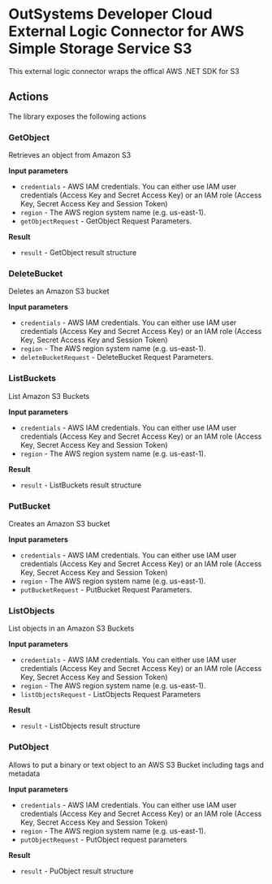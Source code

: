 # OutSystems Developer Cloud External Logic Connector for AWS Simple Storage Service S3

This external logic connector wraps the offical AWS .NET SDK for S3

## Actions
The library exposes the following actions

### GetObject

Retrieves an object from Amazon S3

**Input parameters**

* `credentials` - AWS IAM credentials. You can either use IAM user credentials (Access Key and Secret Access Key) or an IAM role (Access Key, Secret Access Key and Session Token)
* `region` - The AWS region system name (e.g. us-east-1).
* `getObjectRequest` - GetObject Request Parameters.

**Result**

* `result` - GetObject result structure

### DeleteBucket

Deletes an Amazon S3 bucket

**Input parameters**

* `credentials` - AWS IAM credentials. You can either use IAM user credentials (Access Key and Secret Access Key) or an IAM role (Access Key, Secret Access Key and Session Token)
* `region` - The AWS region system name (e.g. us-east-1).
* `deleteBucketRequest` - DeleteBucket Request Parameters.

### ListBuckets

List Amazon S3 Buckets

**Input parameters**

* `credentials` - AWS IAM credentials. You can either use IAM user credentials (Access Key and Secret Access Key) or an IAM role (Access Key, Secret Access Key and Session Token)
* `region` - The AWS region system name (e.g. us-east-1).

**Result**

* `result` - ListBuckets result structure

### PutBucket

Creates an Amazon S3 bucket

**Input parameters**

* `credentials` - AWS IAM credentials. You can either use IAM user credentials (Access Key and Secret Access Key) or an IAM role (Access Key, Secret Access Key and Session Token)
* `region` - The AWS region system name (e.g. us-east-1).
* `putBucketRequest` - PutBucket Request Parameters.

### ListObjects

List objects in an Amazon S3 Buckets

**Input parameters**

* `credentials` - AWS IAM credentials. You can either use IAM user credentials (Access Key and Secret Access Key) or an IAM role (Access Key, Secret Access Key and Session Token)
* `region` - The AWS region system name (e.g. us-east-1).
* `listObjectsRequest` - ListObjects Request Parameters

**Result**

* `result` - ListObjects result structure

### PutObject

Allows to put a binary or text object to an AWS S3 Bucket including tags and metadata

**Input parameters**

* `credentials` - AWS IAM credentials. You can either use IAM user credentials (Access Key and Secret Access Key) or an IAM role (Access Key, Secret Access Key and Session Token)
* `region` - The AWS region system name (e.g. us-east-1).
* `putObjectRequest` - PutObject request parameters

**Result**

* `result` - PuObject result structure